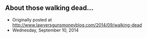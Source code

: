 ## About those walking dead…

 * Originally posted at http://www.lawyersgunsmoneyblog.com/2014/09/walking-dead
 * Wednesday, September 10, 2014

 